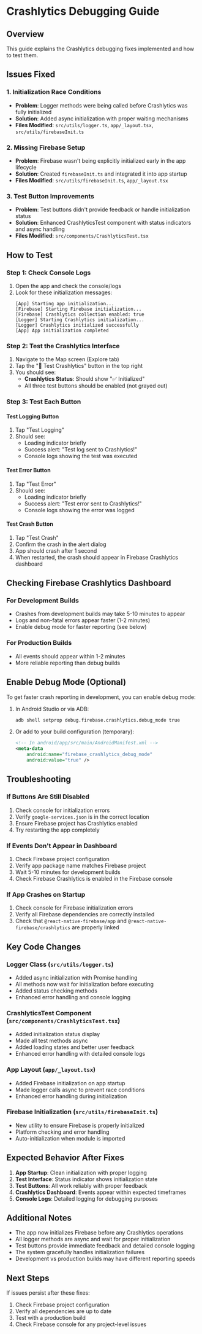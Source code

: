 # Crashlytics Debugging Guide

## Overview
This guide explains the Crashlytics debugging fixes implemented and how to test them.

## Issues Fixed

### 1. **Initialization Race Conditions**
- **Problem**: Logger methods were being called before Crashlytics was fully initialized
- **Solution**: Added async initialization with proper waiting mechanisms
- **Files Modified**: `src/utils/logger.ts`, `app/_layout.tsx`, `src/utils/firebaseInit.ts`

### 2. **Missing Firebase Setup**
- **Problem**: Firebase wasn't being explicitly initialized early in the app lifecycle
- **Solution**: Created `firebaseInit.ts` and integrated it into app startup
- **Files Modified**: `src/utils/firebaseInit.ts`, `app/_layout.tsx`

### 3. **Test Button Improvements**
- **Problem**: Test buttons didn't provide feedback or handle initialization status
- **Solution**: Enhanced CrashlyticsTest component with status indicators and async handling
- **Files Modified**: `src/components/CrashlyticsTest.tsx`

## How to Test

### Step 1: Check Console Logs
1. Open the app and check the console/logs
2. Look for these initialization messages:
   ```
   [App] Starting app initialization...
   [Firebase] Starting Firebase initialization...
   [Firebase] Crashlytics collection enabled: true
   [Logger] Starting Crashlytics initialization...
   [Logger] Crashlytics initialized successfully
   [App] App initialization completed
   ```

### Step 2: Test the Crashlytics Interface
1. Navigate to the Map screen (Explore tab)
2. Tap the "🧪 Test Crashlytics" button in the top right
3. You should see:
   - **Crashlytics Status**: Should show "✅ Initialized"
   - All three test buttons should be enabled (not grayed out)

### Step 3: Test Each Button

#### Test Logging Button
1. Tap "Test Logging"
2. Should see:
   - Loading indicator briefly
   - Success alert: "Test log sent to Crashlytics!"
   - Console logs showing the test was executed

#### Test Error Button
1. Tap "Test Error"
2. Should see:
   - Loading indicator briefly
   - Success alert: "Test error sent to Crashlytics!"
   - Console logs showing the error was logged

#### Test Crash Button
1. Tap "Test Crash"
2. Confirm the crash in the alert dialog
3. App should crash after 1 second
4. When restarted, the crash should appear in Firebase Crashlytics dashboard

## Checking Firebase Crashlytics Dashboard

### For Development Builds
- Crashes from development builds may take 5-10 minutes to appear
- Logs and non-fatal errors appear faster (1-2 minutes)
- Enable debug mode for faster reporting (see below)

### For Production Builds
- All events should appear within 1-2 minutes
- More reliable reporting than debug builds

## Enable Debug Mode (Optional)

To get faster crash reporting in development, you can enable debug mode:

1. In Android Studio or via ADB:
   ```bash
   adb shell setprop debug.firebase.crashlytics.debug_mode true
   ```

2. Or add to your build configuration (temporary):
   ```xml
   <!-- In android/app/src/main/AndroidManifest.xml -->
   <meta-data
       android:name="firebase_crashlytics_debug_mode"
       android:value="true" />
   ```

## Troubleshooting

### If Buttons Are Still Disabled
1. Check console for initialization errors
2. Verify `google-services.json` is in the correct location
3. Ensure Firebase project has Crashlytics enabled
4. Try restarting the app completely

### If Events Don't Appear in Dashboard
1. Check Firebase project configuration
2. Verify app package name matches Firebase project
3. Wait 5-10 minutes for development builds
4. Check Firebase Crashlytics is enabled in the Firebase console

### If App Crashes on Startup
1. Check console for Firebase initialization errors
2. Verify all Firebase dependencies are correctly installed
3. Check that `@react-native-firebase/app` and `@react-native-firebase/crashlytics` are properly linked

## Key Code Changes

### Logger Class (`src/utils/logger.ts`)
- Added async initialization with Promise handling
- All methods now wait for initialization before executing
- Added status checking methods
- Enhanced error handling and console logging

### CrashlyticsTest Component (`src/components/CrashlyticsTest.tsx`)
- Added initialization status display
- Made all test methods async
- Added loading states and better user feedback
- Enhanced error handling with detailed console logs

### App Layout (`app/_layout.tsx`)
- Added Firebase initialization on app startup
- Made logger calls async to prevent race conditions
- Enhanced error handling during initialization

### Firebase Initialization (`src/utils/firebaseInit.ts`)
- New utility to ensure Firebase is properly initialized
- Platform checking and error handling
- Auto-initialization when module is imported

## Expected Behavior After Fixes

1. **App Startup**: Clean initialization with proper logging
2. **Test Interface**: Status indicator shows initialization state
3. **Test Buttons**: All work reliably with proper feedback
4. **Crashlytics Dashboard**: Events appear within expected timeframes
5. **Console Logs**: Detailed logging for debugging purposes

## Additional Notes

- The app now initializes Firebase before any Crashlytics operations
- All logger methods are async and wait for proper initialization
- Test buttons provide immediate feedback and detailed console logging
- The system gracefully handles initialization failures
- Development vs production builds may have different reporting speeds

## Next Steps

If issues persist after these fixes:
1. Check Firebase project configuration
2. Verify all dependencies are up to date
3. Test with a production build
4. Check Firebase console for any project-level issues

